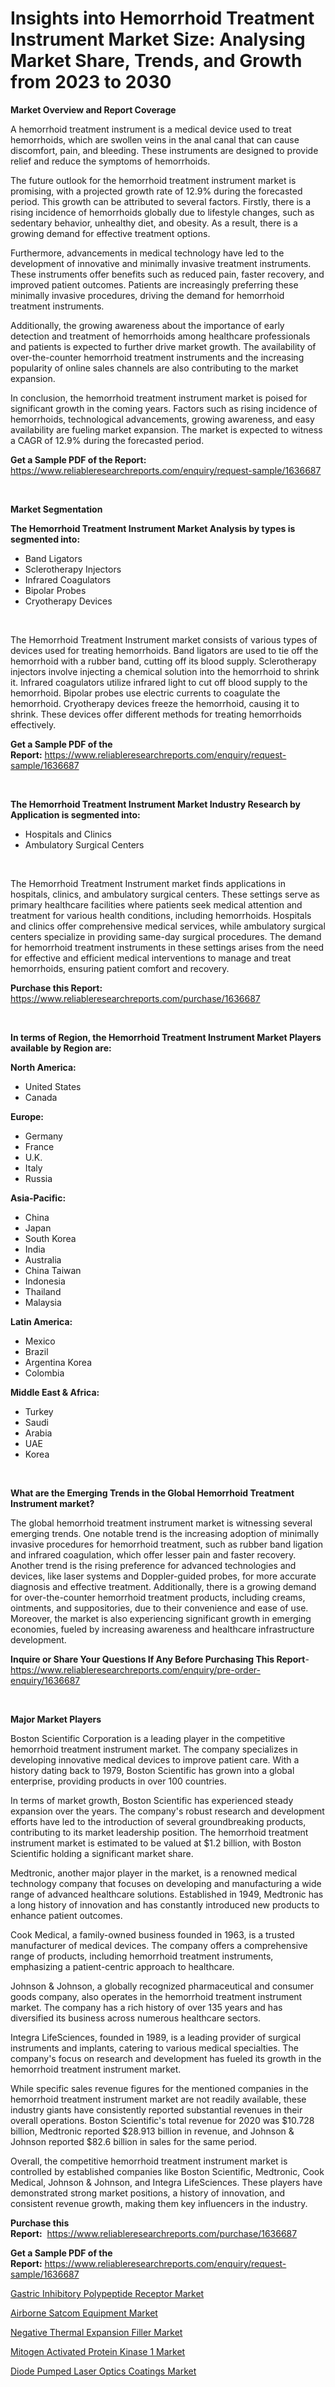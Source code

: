 <p><h1>Insights into Hemorrhoid Treatment Instrument Market Size: Analysing Market Share, Trends, and Growth from 2023 to 2030</h1></p><p><strong>Market Overview and Report Coverage</strong></p>
<p><p>A hemorrhoid treatment instrument is a medical device used to treat hemorrhoids, which are swollen veins in the anal canal that can cause discomfort, pain, and bleeding. These instruments are designed to provide relief and reduce the symptoms of hemorrhoids.</p><p>The future outlook for the hemorrhoid treatment instrument market is promising, with a projected growth rate of 12.9% during the forecasted period. This growth can be attributed to several factors. Firstly, there is a rising incidence of hemorrhoids globally due to lifestyle changes, such as sedentary behavior, unhealthy diet, and obesity. As a result, there is a growing demand for effective treatment options.</p><p>Furthermore, advancements in medical technology have led to the development of innovative and minimally invasive treatment instruments. These instruments offer benefits such as reduced pain, faster recovery, and improved patient outcomes. Patients are increasingly preferring these minimally invasive procedures, driving the demand for hemorrhoid treatment instruments.</p><p>Additionally, the growing awareness about the importance of early detection and treatment of hemorrhoids among healthcare professionals and patients is expected to further drive market growth. The availability of over-the-counter hemorrhoid treatment instruments and the increasing popularity of online sales channels are also contributing to the market expansion.</p><p>In conclusion, the hemorrhoid treatment instrument market is poised for significant growth in the coming years. Factors such as rising incidence of hemorrhoids, technological advancements, growing awareness, and easy availability are fueling market expansion. The market is expected to witness a CAGR of 12.9% during the forecasted period.</p></p>
<p><strong>Get a Sample PDF of the Report:</strong> <a href="https://www.reliableresearchreports.com/enquiry/request-sample/1636687">https://www.reliableresearchreports.com/enquiry/request-sample/1636687</a></p>
<p>&nbsp;</p>
<p><strong>Market Segmentation</strong></p>
<p><strong>The Hemorrhoid Treatment Instrument Market Analysis by types is segmented into:</strong></p>
<p><ul><li>Band Ligators</li><li>Sclerotherapy Injectors</li><li>Infrared Coagulators</li><li>Bipolar Probes</li><li>Cryotherapy Devices</li></ul></p>
<p>&nbsp;</p>
<p><p>The Hemorrhoid Treatment Instrument market consists of various types of devices used for treating hemorrhoids. Band ligators are used to tie off the hemorrhoid with a rubber band, cutting off its blood supply. Sclerotherapy injectors involve injecting a chemical solution into the hemorrhoid to shrink it. Infrared coagulators utilize infrared light to cut off blood supply to the hemorrhoid. Bipolar probes use electric currents to coagulate the hemorrhoid. Cryotherapy devices freeze the hemorrhoid, causing it to shrink. These devices offer different methods for treating hemorrhoids effectively.</p></p>
<p><strong>Get a Sample PDF of the Report:</strong>&nbsp;<a href="https://www.reliableresearchreports.com/enquiry/request-sample/1636687">https://www.reliableresearchreports.com/enquiry/request-sample/1636687</a></p>
<p>&nbsp;</p>
<p><strong>The Hemorrhoid Treatment Instrument Market Industry Research by Application is segmented into:</strong></p>
<p><ul><li>Hospitals and Clinics</li><li>Ambulatory Surgical Centers</li></ul></p>
<p>&nbsp;</p>
<p><p>The Hemorrhoid Treatment Instrument market finds applications in hospitals, clinics, and ambulatory surgical centers. These settings serve as primary healthcare facilities where patients seek medical attention and treatment for various health conditions, including hemorrhoids. Hospitals and clinics offer comprehensive medical services, while ambulatory surgical centers specialize in providing same-day surgical procedures. The demand for hemorrhoid treatment instruments in these settings arises from the need for effective and efficient medical interventions to manage and treat hemorrhoids, ensuring patient comfort and recovery.</p></p>
<p><strong>Purchase this Report:</strong>&nbsp; <a href="https://www.reliableresearchreports.com/purchase/1636687">https://www.reliableresearchreports.com/purchase/1636687</a></p>
<p>&nbsp;</p>
<p><strong>In terms of Region, the Hemorrhoid Treatment Instrument Market Players available by Region are:</strong></p>
<p>
    <p> <strong> North America: </strong>
        <ul>
            <li>United States</li>
            <li>Canada</li>
        </ul>
        </p> 
    <p> <strong> Europe: </strong>
        <ul>
            <li>Germany</li>
            <li>France</li>
            <li>U.K.</li>
            <li>Italy</li>
            <li>Russia</li>
        </ul>
        </p> 
    <p> <strong> Asia-Pacific: </strong>
        <ul>
            <li>China</li>
            <li>Japan</li>
            <li>South Korea</li>
            <li>India</li>
            <li>Australia</li>
            <li>China Taiwan</li>
            <li>Indonesia</li>
            <li>Thailand</li>
            <li>Malaysia</li>
        </ul>
        </p> 
    <p> <strong> Latin America: </strong>
        <ul>
            <li>Mexico</li>
            <li>Brazil</li>
            <li>Argentina Korea</li>
            <li>Colombia</li>
        </ul>
        </p> 
    <p> <strong> Middle East & Africa: </strong>
        <ul>
            <li>Turkey</li>
            <li>Saudi</li>
            <li>Arabia</li>
            <li>UAE</li>
            <li>Korea</li>
        </ul>
    </p>
    </p>
<p>&nbsp;</p>
<p><strong>What are the Emerging Trends in the Global Hemorrhoid Treatment Instrument market?</strong></p>
<p><p>The global hemorrhoid treatment instrument market is witnessing several emerging trends. One notable trend is the increasing adoption of minimally invasive procedures for hemorrhoid treatment, such as rubber band ligation and infrared coagulation, which offer lesser pain and faster recovery. Another trend is the rising preference for advanced technologies and devices, like laser systems and Doppler-guided probes, for more accurate diagnosis and effective treatment. Additionally, there is a growing demand for over-the-counter hemorrhoid treatment products, including creams, ointments, and suppositories, due to their convenience and ease of use. Moreover, the market is also experiencing significant growth in emerging economies, fueled by increasing awareness and healthcare infrastructure development.</p></p>
<p><strong>Inquire or Share Your Questions If Any Before Purchasing This Report</strong>- <a href="https://www.reliableresearchreports.com/enquiry/pre-order-enquiry/1636687">https://www.reliableresearchreports.com/enquiry/pre-order-enquiry/1636687</a></p>
<p>&nbsp;</p>
<p><strong>Major Market Players</strong></p>
<p><p>Boston Scientific Corporation is a leading player in the competitive hemorrhoid treatment instrument market. The company specializes in developing innovative medical devices to improve patient care. With a history dating back to 1979, Boston Scientific has grown into a global enterprise, providing products in over 100 countries.</p><p>In terms of market growth, Boston Scientific has experienced steady expansion over the years. The company's robust research and development efforts have led to the introduction of several groundbreaking products, contributing to its market leadership position. The hemorrhoid treatment instrument market is estimated to be valued at $1.2 billion, with Boston Scientific holding a significant market share.</p><p>Medtronic, another major player in the market, is a renowned medical technology company that focuses on developing and manufacturing a wide range of advanced healthcare solutions. Established in 1949, Medtronic has a long history of innovation and has constantly introduced new products to enhance patient outcomes.</p><p>Cook Medical, a family-owned business founded in 1963, is a trusted manufacturer of medical devices. The company offers a comprehensive range of products, including hemorrhoid treatment instruments, emphasizing a patient-centric approach to healthcare.</p><p>Johnson & Johnson, a globally recognized pharmaceutical and consumer goods company, also operates in the hemorrhoid treatment instrument market. The company has a rich history of over 135 years and has diversified its business across numerous healthcare sectors.</p><p>Integra LifeSciences, founded in 1989, is a leading provider of surgical instruments and implants, catering to various medical specialties. The company's focus on research and development has fueled its growth in the hemorrhoid treatment instrument market.</p><p>While specific sales revenue figures for the mentioned companies in the hemorrhoid treatment instrument market are not readily available, these industry giants have consistently reported substantial revenues in their overall operations. Boston Scientific's total revenue for 2020 was $10.728 billion, Medtronic reported $28.913 billion in revenue, and Johnson & Johnson reported $82.6 billion in sales for the same period.</p><p>Overall, the competitive hemorrhoid treatment instrument market is controlled by established companies like Boston Scientific, Medtronic, Cook Medical, Johnson & Johnson, and Integra LifeSciences. These players have demonstrated strong market positions, a history of innovation, and consistent revenue growth, making them key influencers in the industry.</p></p>
<p><strong>Purchase this Report:</strong>&nbsp;&nbsp;<a href="https://www.reliableresearchreports.com/purchase/1636687">https://www.reliableresearchreports.com/purchase/1636687</a></p>
<p></p>
<p><strong>Get a Sample PDF of the Report:</strong>&nbsp;<a href="https://www.reliableresearchreports.com/enquiry/request-sample/1636687">https://www.reliableresearchreports.com/enquiry/request-sample/1636687</a></p>
<p><p><a href="https://medium.com/@henrywheeler53/gastric-inhibitory-polypeptide-receptor-market-furnishes-information-on-market-share-market-acb4d5a9eb06">Gastric Inhibitory Polypeptide Receptor Market</a></p><p><a href="https://www.linkedin.com/pulse/airborne-satcom-equipment-market-research-report-unlocks-analysis-d2vac/">Airborne Satcom Equipment Market</a></p><p><a href="https://www.linkedin.com/pulse/negative-thermal-expansion-filler-market-size-growth-7pgce/">Negative Thermal Expansion Filler Market</a></p><p><a href="https://medium.com/@royross51/mitogen-activated-protein-kinase-1-market-report-reveals-the-latest-trends-and-growth-opportunities-13bd6404a07d">Mitogen Activated Protein Kinase 1 Market</a></p><p><a href="https://www.linkedin.com/pulse/diode-pumped-laser-optics-coatings-market-research-report-jjg3e/">Diode Pumped Laser Optics Coatings Market</a></p></p>